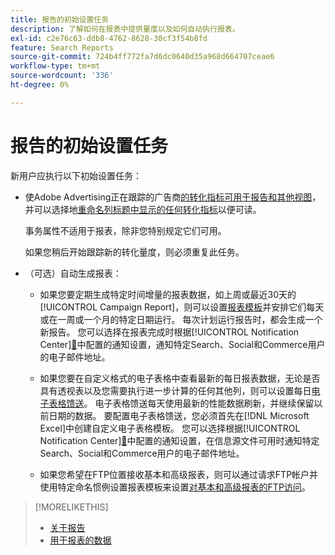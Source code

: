 ```yaml
---
title: 报告的初始设置任务
description: 了解如何在报表中提供量度以及如何自动执行报表。
exl-id: c2e76c63-ddb8-4762-8628-30cf3f54b8fd
feature: Search Reports
source-git-commit: 724b4ff772fa7d6dc0640d35a968d664707ceae6
workflow-type: tm+mt
source-wordcount: '336'
ht-degree: 0%

---
```


# 报告的初始设置任务

新用户应执行以下初始设置任务：

* 使Adobe Advertising正在跟踪的广告商[的转化指标可用于报告和其他视图](/help/search-social-commerce/admin/conversion-metrics/conversion-metric-edit-available.md)，并可以选择地[重命名列标题中显示的任何转化指标](/help/search-social-commerce/admin/conversion-metrics/conversion-metric-edit-display-name.md)以便可读。

  事务属性不适用于报表，除非您特别规定它们可用。

  如果您稍后开始跟踪新的转化量度，则必须重复此任务。

* （可选）自动生成报表：

   * 如果您要定期生成特定时间增量的报表数据，如上周或最近30天的[!UICONTROL Campaign Report]，则可以设置[报表模板](/help/search-social-commerce/reports/automation/templates/template-about.md)并安排它们每天或在一周或一个月的特定日期运行。 每次计划运行报告时，都会生成一个新报告。 您可以选择在报表完成时根据[!UICONTROL Notification Center][&#128279;](/help/search-social-commerce/notifications/notification-about.md)中配置的通知设置，通知特定Search、Social和Commerce用户的电子邮件地址。

   * 如果您要在自定义格式的电子表格中查看最新的每日报表数据，无论是否具有透视表以及您需要执行进一步计算的任何其他列，则可以设置每日[电子表格馈送](/help/search-social-commerce/reports/automation/spreadsheet-feeds/spreadsheet-feed-about.md)。 电子表格馈送每天使用最新的性能数据刷新，并继续保留以前日期的数据。 要配置电子表格馈送，您必须首先在[!DNL Microsoft Excel]中创建自定义电子表格模板。 您可以选择根据[!UICONTROL Notification Center][&#128279;](/help/search-social-commerce/notifications/notification-about.md)中配置的通知设置，在信息源文件可用时通知特定Search、Social和Commerce用户的电子邮件地址。

   * 如果您希望在FTP位置接收基本和高级报表，则可以通过请求FTP帐户并使用特定命名惯例设置报表模板来设置[对基本和高级报表的FTP访问](/help/search-social-commerce/reports/automation/ftp-reports.md)。

>[!MORELIKETHIS]
>
>* [关于报告](report-about.md)
>* [用于报表的数据](data-used-for-reports.md)
